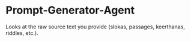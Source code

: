 # Prompt-Generator-Agent
Looks at the raw source text you provide (slokas, passages, keerthanas, riddles, etc.).
